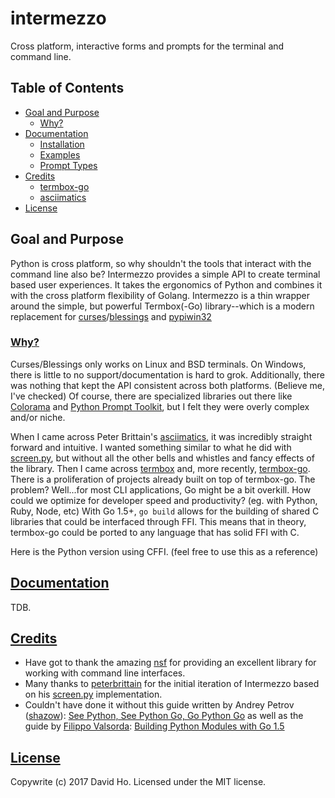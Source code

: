 # intermezzo
Cross platform, interactive forms and prompts for the terminal and command line.

## Table of Contents

* [Goal and Purpose](#goal)
  - [Why?](#why)
* [Documentation](#documentation)
  - [Installation](#installation)
  - [Examples](#examples)
  - [Prompt Types](#types)
* [Credits](#credits)
  - [termbox-go](#termbox-go)
  - [asciimatics](#asciimatics)
* [License](#license)
  
## Goal and Purpose
Python is cross platform, so why shouldn't the tools that interact with the command line also be? Intermezzo provides a simple API to create terminal based user experiences. It takes the ergonomics of Python and combines it with the cross platform flexibility of Golang. Intermezzo is a thin wrapper around the simple, but powerful Termbox(-Go) library--which is a modern replacement for [curses](docs.python.org/3/library/curses.html)/[blessings](github.com/erikrose/blessings) and [pypiwin32](github.com/pywin32/pypiwin32)

### [Why?](#why)
Curses/Blessings only works on Linux and BSD terminals. On Windows, there is little to no support/documentation is hard to grok. Additionally, there was nothing that kept the API consistent across both platforms. (Believe me, I've checked) Of course, there are specialized libraries out there like [Colorama](github.com/tartley/colorama) and [Python Prompt Toolkit](github.com/jonathanslenders/python-prompt-toolkit), but I felt they were overly complex and/or niche. 

When I came across Peter Brittain's [asciimatics](#), it was incredibly straight forward and intuitive. I wanted something similar to what he did with [screen.py](github.com/peterbrittain/asciimatics/blob/master/asciimatics/screen.py), but without all the other bells and whistles and fancy effects of the library. Then I came across [termbox](github.com/nsf/termbox) and, more recently, [termbox-go](github.com/nsf/termbox-go). There is a proliferation of projects already built on top of termbox-go. The problem? Well...for most CLI applications, Go might be a bit overkill. How could we optimize for developer speed and productivity? (eg. with Python, Ruby, Node, etc) With Go 1.5+, `go build` allows for the building of shared C libraries that could be interfaced through FFI. This means that in theory, termbox-go could be ported to any language that has solid FFI with C.

Here is the Python version using CFFI. (feel free to use this as a reference)

## [Documentation](#documentation)
TDB.

## [Credits](#credits)
- Have got to thank the amazing [nsf](github.com/nsf) for providing an excellent library for working with command line interfaces.
- Many thanks to [peterbrittain](github.com/peterbrittain) for the initial iteration of Intermezzo based on his [screen.py](github.com/peterbrittain/asciimatics/blob/master/asciimatics/screen.py) implementation.
- Couldn't have done it without this guide written by Andrey Petrov ([shazow](github.com/shazow)): [See Python, See Python Go, Go Python Go](blog.heroku.com/see_python_see_python_go_go_python_go) as well as the guide by [Filippo Valsorda](blog.filippo.io): [Building Python Modules with Go 1.5](blog.filippo.io/building-python-modules-with-go-1-5)

## [License](#license)
Copywrite (c) 2017 David Ho. Licensed under the MIT license.

